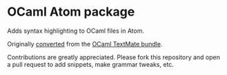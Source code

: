 # OCaml Atom package

Adds syntax highlighting to OCaml files in Atom.

Originally [converted](https://atom.io/docs/latest/converting-a-text-mate-bundle) from the [OCaml TextMate bundle](https://github.com/textmate/ocaml.tmbundle).

Contributions are greatly appreciated.
Please fork this repository and open a pull request to add snippets, make grammar tweaks, etc.
